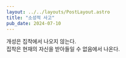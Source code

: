 ```yaml
---
layout: ../../layouts/PostLayout.astro
title: "소성적 사고"
pub_date: 2024-07-10
---
```


개성은 집착에서 나오지 않는다.
<br/>
집착은 현재의 자신을 받아들일 수 없음에서 나온다.
